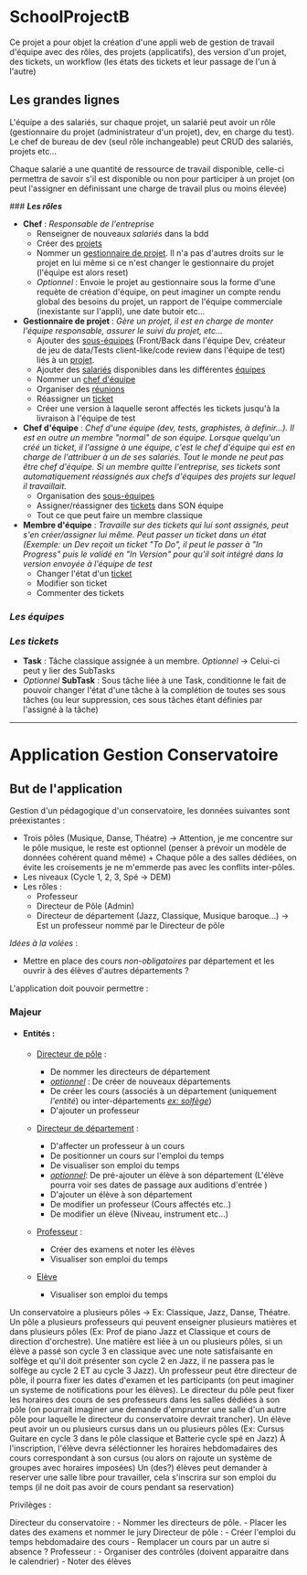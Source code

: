 # SchoolProjectB



Ce projet a pour objet la création d'une appli web de gestion de travail d'équipe avec des rôles, des projets (applicatifs), des version d'un projet, des tickets, un workflow (les états des tickets et leur passage de l'un à l'autre)



## Les grandes lignes

L'équipe a des salariés, sur chaque projet, un salarié peut avoir un rôle (gestionnaire du projet (administrateur d'un projet), dev, en charge du test). Le chef de bureau de dev (seul rôle inchangeable) peut CRUD des salariés, projets etc...

Chaque salarié a une quantité de ressource de travail disponible, celle-ci permettra de savoir s'il est disponible ou non pour participer à un projet (on peut l'assigner en définissant une charge de travail plus ou moins élevée)

### ***Les rôles***

- **Chef** : *Responsable de l'entreprise*
  - Renseigner de nouveaux *salariés* dans la bdd
  - Créer des <u>projets</u>
  - Nommer un <u>gestionnaire de projet</u>. Il n'a pas d'autres droits sur le projet en lui même si ce n'est changer le gestionnaire du projet (l'équipe est alors reset)
  - *Optionnel* : Envoie le projet au gestionnaire sous la forme d'une requète de création d'équipe, on peut imaginer un compte rendu global des besoins du projet, un rapport de l'équipe commerciale (inexistante sur l'appli), une date butoir etc...
- **Gestionnaire de projet** : *Gère un projet, il est en charge de monter l'équipe responsable, assurer le suivi du projet, etc...*
  - Ajouter des <u>sous-équipes</u> (Front/Back dans l'équipe Dev, créateur de jeu de data/Tests client-like/code review dans l'équipe de test) liés à un <u>projet</u>. 
  - Ajouter des <u>salariés</u> disponibles dans les différentes <u>équipes</u>
  - Nommer un <u>chef d'équipe</u>
  - Organiser des <u>réunions</u>
  - Réassigner un <u>ticket</u>
  - Créer une version à laquelle seront affectés les tickets jusqu'à la livraison à l'équipe de test
- **Chef d'équipe** : *Chef d'une équipe (dev, tests, graphistes, à definir...). Il est en outre un membre "normal" de son équipe. Lorsque quelqu'un créé un ticket, il l'assigne à une équipe, c'est le chef d'équipe qui est en charge de l'attribuer à un de ses salariés. Tout le monde ne peut pas être chef d'équipe. Si un membre quitte l'entreprise, ses tickets sont automatiquement réassignés aux chefs d'équipes des projets sur lequel il travaillait.*
  - Organisation des <u>sous-équipes</u>
  - Assigner/réassigner des <u>tickets</u> dans SON équipe
  - Tout ce que peut faire un membre classique
- **Membre d'équipe** : *Travaille sur des tickets qui lui sont assignés, peut s'en créer/assigner lui même. Peut passer un ticket dans un état (Exemple: un Dev reçoit un ticket "To Do", il peut le passer à "In Progress" puis le validé en "In Version" pour qu'il soit intégré dans la version envoyée à l'équipe de test*
  - Changer l'état d'un <u>ticket</u>
  - Modifier son ticket
  - Commenter des tickets


### ***Les équipes***


### ***Les tickets***

- **Task** : Tâche classique assignée à un membre. *Optionnel* -> Celui-ci peut y lier des SubTasks
- *Optionnel* **SubTask** : Sous tâche liée à une Task, conditionne le fait de pouvoir changer l'état d'une tâche à la complétion de toutes ses sous tâches (ou leur suppression, ces sous tâches étant définies par l'assigné à la tâche) 

--------



# Application Gestion Conservatoire

## But de l'application

Gestion d'un pédagogique d'un conservatoire, les données suivantes sont préexistantes :

- Trois pôles (Musique, Danse, Théatre) -> Attention, je me concentre sur le pôle musique, le reste est optionnel (penser à prévoir un modèle de données cohérent quand même) + Chaque pôle a des salles dédiées, on évite les croisements je ne m'emmerde pas avec les conflits inter-pôles.
- Les niveaux (Cycle 1, 2, 3, Spé -> DEM)
- Les rôles :
  - Professeur
  - Directeur de Pôle (Admin)
  - Directeur de département (Jazz, Classique, Musique baroque...) -> Est un professeur nommé par le Directeur de pôle

*Idées à la volées* :

- Mettre en place des cours *non-obligatoires* par département et les ouvrir à des élèves d'autres départements ?

L'application doit pouvoir permettre :

### Majeur
- #### Entités :
	
	- <u>Directeur de pôle</u> :
	  - De nommer les directeurs de département
	  - <u>*optionnel*</u> : De créer de nouveaux départements
	  - De créer les cours (associés à un département (uniquement *l'entité*) ou inter-départements <u>*ex: solfège*</u>)
	  - D'ajouter un professeur
	
	- <u>Directeur de département</u> :
	  - D'affecter un professeur à un cours
	  - De positionner un cours sur l'emploi du temps
	  - De visualiser son emploi du temps
	  - <u>*optionnel*</u>: De pré-ajouter un élève à son département (L'élève pourra voir ses dates de passage aux auditions d'entrée )
	  - D'ajouter un élève à son département
	  - De modifier un professeur (Cours affectés etc..)
	  - De modifier un élève (Niveau, instrument etc...)
	
	- <u>Professeur</u> :
	  - Créer des examens et noter les élèves
	  - Visualiser son emploi du temps
	
	- <u>Elève</u>
	  - Visualiser son emploi du temps
	

Un conservatoire a plusieurs pôles -> Ex: Classique,  Jazz, Danse, Théatre. Un pôle a plusieurs professeurs qui peuvent  enseigner plusieurs matières et dans plusieurs pôles (Ex: Prof de piano Jazz et Classique et cours de direction d'orchestre). Une matière est  liée à un ou plusieurs pôles, si un élève a passé son cycle 3 en classique avec une note satisfaisante en solfège et qu'il doit présenter son cycle 2 en Jazz, il ne passera pas le solfège au cycle 2 ET au  cycle 3 Jazz). Un professeur peut être directeur de pôle, il pourra fixer les dates d'examen et les participants (on peut imaginer un systeme de  notifications pour les élèves). Le directeur du pôle peut fixer les horaires des cours de ses professeurs dans les salles dédiées à son pôle (on pourrait imaginer une demande d'emprunter une salle d'un autre pôle pour laquelle le  directeur du conservatoire devrait trancher). Un élève peut avoir un ou plusieurs cursus dans un ou plusieurs pôles  (Ex: Cursus Guitare en cycle 3 dans le pôle classique et Batterie cycle spé en Jazz) À l'inscription, l'élève devra séléctionner les horaires hebdomadaires  des cours correspondant à son cursus (ou alors on rajoute un système de  groupes avec horaires imposées) Un (des?) élèves peut demander à reserver une salle libre pour  travailler, cela s'inscrira sur son emploi du temps (il ne doit pas avoir de cours pendant sa reservation)

Privilèges :

Directeur du conservatoire : - Nommer les directeurs de pôle. - Placer les dates des examens et nommer le jury Directeur de pôle : - Créer l'emploi du temps hebdomadaire des cours - Remplacer un cours par un autre si absence ? Professeur : - Organiser des contrôles (doivent apparaitre dans le calendrier) - Noter des élèves
